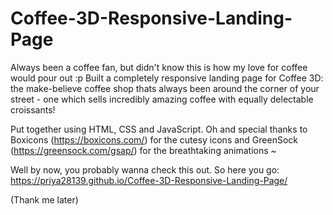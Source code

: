 # Coffee-3D-Responsive-Landing-Page

Always been a coffee fan, but didn't know this is how my love for coffee would pour out :p Built a completely responsive landing page for Coffee 3D: the make-believe coffee shop thats always been around the corner of your street - one which sells incredibly amazing coffee with equally delectable croissants! 

Put together using HTML, CSS and JavaScript. Oh and special thanks to Boxicons (https://boxicons.com/) for the cutesy icons and GreenSock (https://greensock.com/gsap/) for the breathtaking animations ~

Well by now, you probably wanna check this out. So here you go: https://priya28139.github.io/Coffee-3D-Responsive-Landing-Page/

(Thank me later)
